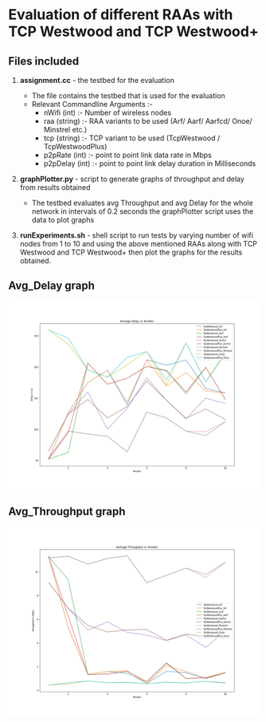 # Evaluation of different RAAs with TCP Westwood and TCP Westwood+

## Files included 

1. **assignment.cc** - the testbed for the evaluation
    * The file contains the testbed that is used for the evaluation
    * Relevant Commandline Arguments :-
        * nWifi (int) :- Number of wireless nodes
        * raa (string) :- RAA variants to be used  (Arf/ Aarf/ Aarfcd/ Onoe/ Minstrel etc.)
        * tcp (string) :- TCP variant to be used (TcpWestwood / TcpWestwoodPlus)
        * p2pRate (int) :- point to point link data rate in Mbps
        * p2pDelay (int) :- point to point link delay duration in Milliseconds

2. **graphPlotter.py** - script to generate graphs of throughput and delay from results obtained 
    * The testbed evaluates avg Throughput and avg Delay for the whole network in intervals of 0.2 seconds the graphPlotter script uses the data to plot graphs
3. **runExperiments.sh** - shell script to run tests by varying number of wifi nodes from 1 to 10 and using the above mentioned RAAs along with TCP Westwood and TCP Westwood+ then plot the graphs for the results obtained.

## Avg_Delay graph 
![Avg_Delay Graph](https://github.com/aps-y/Evaluation-of-different-RAAs-with-TCP-Westwood-and-TCP-Westwood-/blob/main/average_delay_all.png)

## Avg_Throughput graph
![Avg_Throughput Graph](https://github.com/aps-y/Evaluation-of-different-RAAs-with-TCP-Westwood-and-TCP-Westwood-/blob/main/average_throughput_all.png)
